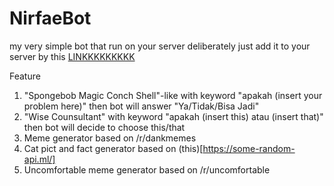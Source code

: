 # NirfaeBot

my very simple bot that run on your server deliberately
just add it to your server by this [LINKKKKKKKKK](https://discord.com/oauth2/authorize?client_id=719266330636976159&scope=bot)

Feature
1. "Spongebob Magic Conch Shell"-like with keyword "apakah (insert your problem here)" then bot will answer "Ya/Tidak/Bisa Jadi"
2. "Wise Counsultant" with keyword "apakah (insert this) atau (insert that)" then bot will decide to choose this/that 
3. Meme generator based on /r/dankmemes
4. Cat pict and fact generator based on (this)[https://some-random-api.ml/]
5. Uncomfortable meme generator based on /r/uncomfortable
